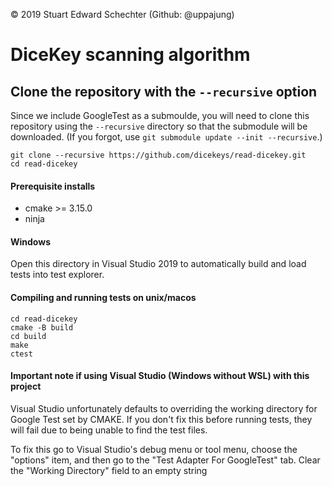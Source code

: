  © 2019 Stuart Edward Schechter (Github: @uppajung)
 
# DiceKey scanning algorithm


## Clone the repository with the ``--recursive`` option

Since we include GoogleTest as a submoulde, you will need to clone this repository using the ``--recursive`` directory so that the submodule will be downloaded. (If you forgot, use ``git submodule update --init --recursive``.)

```
git clone --recursive https://github.com/dicekeys/read-dicekey.git
cd read-dicekey
```

#### Prerequisite installs

 - cmake >= 3.15.0
 - ninja

#### Windows
Open this directory in Visual Studio 2019 to automatically build and load tests into test explorer.

#### Compiling and running tests on unix/macos

```
cd read-dicekey
cmake -B build
cd build
make
ctest
```
#### Important note if using Visual Studio (Windows without WSL) with this project

Visual Studio unfortunately defaults to overriding the working directory for Google Test set by CMAKE. If you don't fix this before running tests, they will fail due to being unable to find the test files.

 To fix this go to Visual Studio's debug menu or tool menu, choose the "options" item, and then go to the "Test Adapter For GoogleTest" tab.
Clear the "Working Directory" field to an empty string

